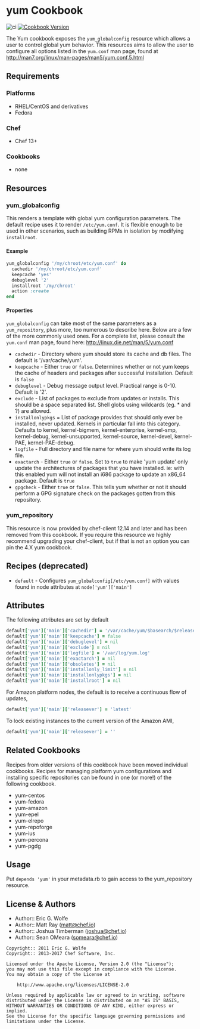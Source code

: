 # yum Cookbook

![ci](https://github.com/chef-cookbooks/yum/workflows/ci/badge.svg?branch=master)
[![Cookbook Version](https://img.shields.io/cookbook/v/yum.svg)](https://supermarket.chef.io/cookbooks/yum)

The Yum cookbook exposes the `yum_globalconfig` resource which allows a user to control global yum behavior. This resources aims to allow the user to configure all options listed in the `yum.conf` man page, found at <http://man7.org/linux/man-pages/man5/yum.conf.5.html>

## Requirements

### Platforms

- RHEL/CentOS and derivatives
- Fedora

### Chef

- Chef 13+

### Cookbooks

- none

## Resources

### yum_globalconfig

This renders a template with global yum configuration parameters. The default recipe uses it to render `/etc/yum.conf`. It is flexible enough to be used in other scenarios, such as building RPMs in isolation by modifying `installroot`.

#### Example

```ruby
yum_globalconfig '/my/chroot/etc/yum.conf' do
  cachedir '/my/chroot/etc/yum.conf'
  keepcache 'yes'
  debuglevel '2'
  installroot '/my/chroot'
  action :create
end
```

#### Properties

`yum_globalconfig` can take most of the same parameters as a `yum_repository`, plus more, too numerous to describe here. Below are a few of the more commonly used ones. For a complete list, please consult the `yum.conf` man page, found here: <http://linux.die.net/man/5/yum.conf>

- `cachedir` - Directory where yum should store its cache and db files. The default is '/var/cache/yum'.
- `keepcache` - Either `true` or `false`. Determines whether or not yum keeps the cache of headers and packages after successful installation. Default is `false`
- `debuglevel` - Debug message output level. Practical range is 0-10\. Default is '2'.
- `exclude` - List of packages to exclude from updates or installs. This should be a space separated list. Shell globs using wildcards (eg. * and ?) are allowed.
- `installonlypkgs` = List of package provides that should only ever be installed, never updated. Kernels in particular fall into this category. Defaults to kernel, kernel-bigmem, kernel-enterprise, kernel-smp, kernel-debug, kernel-unsupported, kernel-source, kernel-devel, kernel-PAE, kernel-PAE-debug.
- `logfile` - Full directory and file name for where yum should write its log file.
- `exactarch` - Either `true` or `false`. Set to `true` to make 'yum update' only update the architectures of packages that you have installed. ie: with this enabled yum will not install an i686 package to update an x86_64 package. Default is `true`
- `gpgcheck` - Either `true` or `false`. This tells yum whether or not it should perform a GPG signature check on the packages gotten from this repository.

### yum_repository

This resource is now provided by chef-client 12.14 and later and has been removed from this cookbook. If you require this resource we highly recommend upgrading your chef-client, but if that is not an option you can pin the 4.X yum cookbook.

## Recipes (deprecated)

- `default` - Configures `yum_globalconfig[/etc/yum.conf]` with values found in node attributes at `node['yum']['main']`

## Attributes

The following attributes are set by default

```ruby
default['yum']['main']['cachedir'] = '/var/cache/yum/$basearch/$releasever'
default['yum']['main']['keepcache'] = false
default['yum']['main']['debuglevel'] = nil
default['yum']['main']['exclude'] = nil
default['yum']['main']['logfile'] = '/var/log/yum.log'
default['yum']['main']['exactarch'] = nil
default['yum']['main']['obsoletes'] = nil
default['yum']['main']['installonly_limit'] = nil
default['yum']['main']['installonlypkgs'] = nil
default['yum']['main']['installroot'] = nil
```

For Amazon platform nodes, the default is to receive a continuous flow of updates,

```ruby
default['yum']['main']['releasever'] = 'latest'
```

To lock existing instances to the current version of the Amazon AMI,

```ruby
default['yum']['main']['releasever'] = ''
```

## Related Cookbooks

Recipes from older versions of this cookbook have been moved individual cookbooks. Recipes for managing platform yum configurations and installing specific repositories can be found in one (or more!) of the following cookbook.

- yum-centos
- yum-fedora
- yum-amazon
- yum-epel
- yum-elrepo
- yum-repoforge
- yum-ius
- yum-percona
- yum-pgdg

## Usage

Put `depends 'yum'` in your metadata.rb to gain access to the yum_repository resource.

## License & Authors

- Author:: Eric G. Wolfe
- Author:: Matt Ray ([matt@chef.io](mailto:matt@chef.io))
- Author:: Joshua Timberman ([joshua@chef.io](mailto:joshua@chef.io))
- Author:: Sean OMeara ([someara@chef.io](mailto:someara@chef.io))

```text
Copyright:: 2011 Eric G. Wolfe
Copyright:: 2013-2017 Chef Software, Inc.

Licensed under the Apache License, Version 2.0 (the "License");
you may not use this file except in compliance with the License.
You may obtain a copy of the License at

    http://www.apache.org/licenses/LICENSE-2.0

Unless required by applicable law or agreed to in writing, software
distributed under the License is distributed on an "AS IS" BASIS,
WITHOUT WARRANTIES OR CONDITIONS OF ANY KIND, either express or implied.
See the License for the specific language governing permissions and
limitations under the License.
```
